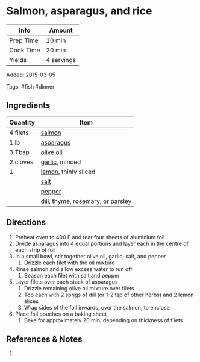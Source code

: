 # Salmon, asparagus, and rice

| Info      | Amount     |
| --------- | ---------- |
| Prep Time | 10 min     |
| Cook Time | 20 min     |
| Yields    | 4 servings |

Added: 2015-03-05

Tags: #fish #dinner

## Ingredients

| Quantity | Item                                                                                                                                              |
| -------- | ------------------------------------------------------------------------------------------------------------------------------------------------- |
| 4 filets | [salmon](../Ingredients/salmon.md)                                                                                                                |
| 1 lb     | [asparagus](../Ingredients/asparagus.md)                                                                                                          |
| 3 Tbsp   | [olive oil](../Ingredients/olive%20oil.md)                                                                                                        |
| 2 cloves | [garlic](../Ingredients/garlic.md), minced                                                                                                        |
| 1        | [lemon](../Ingredients/lemon.md), thinly sliced                                                                                                   |
|          | [salt](../Ingredients/salt.md)                                                                                                                    |
|          | [pepper](../Ingredients/pepper.md)                                                                                                                |
|          | [dill](../Ingredients/dill.md), [thyme](../Ingredients/thyme.md), [rosemary](../Ingredients/rosemary.md), or [parsley](../Ingredients/parsley.md) |

## Directions

1. Preheat oven to 400 F and tear four sheets of aluminium foil
2. Divide asparagus into 4 equal portions and layer each in the centre of each strip of foil
3. In a small bowl, stir together olive oil, garlic, salt, and pepper
   1. Drizzle each filet with the oil mixture
4. Rinse salmon and allow excess water to run off
   1. Season each filet with salt and pepper
5. Layer filets over each stack of asparagus
   1. Drizzle remaining olive oil mixture over filets
   2. Top each with 2 sprigs of dill (or 1-2 tsp of other herbs) and 2 lemon slices
   3. Wrap sides of the foil inwards, over the salmon, to enclose
6. Place foil pouches on a baking sheet
   1. Bake for approximately 20 min, depending on thickness of filets

## References & Notes

1.
